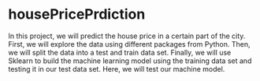 # housePricePrdiction
In this project, we will predict the house price in a certain part of the city. First, we will explore the data using different packages from Python. Then, we will split the data into a test and train data set. Finally, we will use Sklearn to build the machine learning model using the training data set and testing it in our test data set. Here, we will test our machine model.
